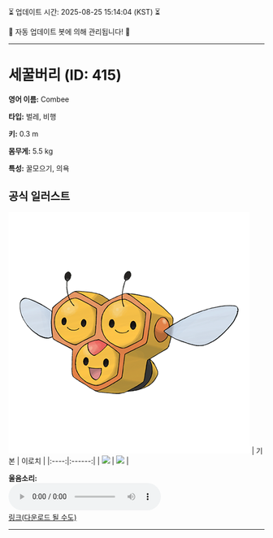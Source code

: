 
⏳ 업데이트 시간: 2025-08-25 15:14:04 (KST) ⏳

🤖 자동 업데이트 봇에 의해 관리됩니다! 🤖

---

# 세꿀버리 (ID: 415)
**영어 이름:** Combee

**타입:** 벌레, 비행

**키:** 0.3 m

**몸무게:** 5.5 kg

**특성:** 꿀모으기, 의욕

## 공식 일러스트
![](https://raw.githubusercontent.com/PokeAPI/sprites/master/sprites/pokemon/other/official-artwork/415.png)
| 기본 | 이로치 |
|:----:|:------:|
| <img src="http://play.pokemonshowdown.com/sprites/ani/combee.gif" width="200"> | <img src="http://play.pokemonshowdown.com/sprites/ani-shiny/combee.gif" width="200"> |

**울음소리:**<br><audio controls src="https://raw.githubusercontent.com/PokeAPI/cries/main/cries/pokemon/latest/415.ogg"></audio><br> [링크(다운로드 될 수도)](https://raw.githubusercontent.com/PokeAPI/cries/main/cries/pokemon/latest/415.ogg)


---
